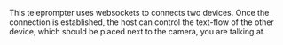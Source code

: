 This teleprompter uses websockets to connects two devices. 
Once the connection is established, the host can control the text-flow of the other device, which should be placed next to the camera, you are talking at.
